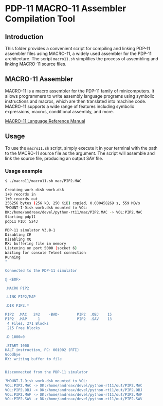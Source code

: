# PDP-11 MACRO-11 Assembler Compilation Tool

## Introduction
This folder provides a convenient script for compiling and linking PDP-11 assembler files using MACRO-11,
a widely used assembler for the PDP-11 architecture.
The script `macro11.sh` simplifies the process of assembling and linking MACRO-11 source files.

## MACRO-11 Assembler
MACRO-11 is a macro assembler for the PDP-11 family of minicomputers.
It allows programmers to write assembly language programs using symbolic instructions and macros, which are then translated into machine code.
MACRO-11 supports a wide range of features including symbolic expressions, macros, conditional assembly, and more.

[MACRO-11 Language Reference Manual](http://bitsavers.trailing-edge.com/pdf/dec/pdp11/rt11/v4.0_Mar80/3a/AA-5075B-TC_PDP-11_MACRO-11_Language_Reference_Manual_Jan80.pdf)

## Usage
To use the `macro11.sh` script, simply execute it in your terminal with the path to the MACRO-11 source file as the argument.
The script will assemble and link the source file, producing an output SAV file.

### Usage example

```bash
$ ./macro11/macro11.sh mac/PIP2.MAC

Creating work disk work.dsk
1+0 records in
1+0 records out
256256 bytes (256 kB, 250 KiB) copied, 0.000458269 s, 559 MB/s
?MOUNT-I-Disk work.dsk mounted to VOL:
DK:/home/andreax/devel/python-rt11/mac/PIP2.MAC -> VOL:PIP2.MAC
Starting pdp11
pdp11 PID: 5243

PDP-11 simulator V3.8-1
Disabling CR
Disabling XQ
RX: buffering file in memory
Listening on port 5000 (socket 6)
Waiting for console Telnet connection
Running
"

Connected to the PDP-11 simulator

@ <EOF>

.MACRO PIP2

.LINK PIP2/MAP

.DIR PIP2.*

PIP2  .MAC   242    -BAD-        PIP2  .OBJ    15
PIP2  .MAP     1                 PIP2  .SAV    13
 4 Files, 271 Blocks
 215 Free blocks

.D 1000=0

.START 1000
HALT instruction, PC: 001002 (RTI)
Goodbye
RX: writing buffer to file


Disconnected from the PDP-11 simulator

?MOUNT-I-Disk work.dsk mounted to VOL:
VOL:PIP2.MAC -> DK:/home/andreax/devel/python-rt11/out/PIP2.MAC
VOL:PIP2.OBJ -> DK:/home/andreax/devel/python-rt11/out/PIP2.OBJ
VOL:PIP2.MAP -> DK:/home/andreax/devel/python-rt11/out/PIP2.MAP
VOL:PIP2.SAV -> DK:/home/andreax/devel/python-rt11/out/PIP2.SAV
```
